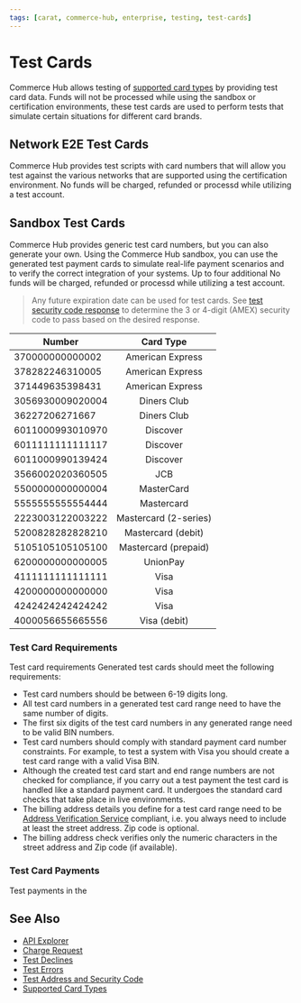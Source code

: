 ```yaml
---
tags: [carat, commerce-hub, enterprise, testing, test-cards]
---
```



# Test Cards

Commerce Hub allows testing of [supported card types](?path=docs/Resources/Master-Data/Card-Type.md) by providing test card data. Funds will not be processed while using the sandbox or certification environments, these test cards are used to perform tests that simulate certain situations for different card brands.

## Network E2E Test Cards

Commerce Hub provides test scripts with card numbers that will allow you test against the various networks that are supported using the certification environment. No funds will be charged, refunded or processd while utilizing a test account. 

<!-- 
Will our system automatically submit the void on the test card or will the merchant have to manually void the transaction?
Is our certification testing scripts using sandbox test scenarios or network E2E testing scripts?
Will we support 3-D secure?
Can we simulate payments in another country?


 --> 

## Sandbox Test Cards

Commerce Hub provides generic test card numbers, but you can also generate your own. Using the Commerce Hub sandbox, you can use the generated test payment cards to simulate real-life payment scenarios and to verify the correct integration of your systems. Up to four additional No funds will be charged, refunded or processd while utilizing a test account. 


<!-- theme: info -->
>Any future expiration date can be used for test cards. See [test security code response](?path=docs/Resources/Guides/Testing/Test-Address-Security.md) to determine the 3 or 4-digit (AMEX) security code to pass based on the desired response.

| Number | Card Type |
| -------- | :--: |
| 370000000000002 |American Express | 
| 378282246310005 |	American Express |	
| 371449635398431 |	American Express | 
| 3056930009020004 |	Diners Club |	
| 36227206271667 |	Diners Club |	
| 6011000993010970 |Discover |
| 6011111111111117 | Discover |
| 6011000990139424 |	Discover |	
| 3566002020360505 |	JCB |	
| 5500000000000004 | MasterCard | 
| 5555555555554444 |	Mastercard |	
| 2223003122003222 |	Mastercard (2-series) | 
| 5200828282828210 |	Mastercard (debit) |
| 5105105105105100 |	Mastercard (prepaid) |	
| 6200000000000005 |	UnionPay |	
| 4111111111111111 | Visa | 
| 4200000000000000 | Visa |
| 4242424242424242 |	Visa |	
| 4000056655665556 |	Visa (debit)| 

### Test Card Requirements

Test card requirements
Generated test cards should meet the following requirements:

- Test card numbers should be between 6-19 digits long.
- All test card numbers in a generated test card range need to have the same number of digits.
- The first six digits of the test card numbers in any generated range need to be valid BIN numbers.
- Test card numbers should comply with standard payment card number constraints. For example, to test a system with Visa you should create a test card range with a valid Visa BIN.
- Although the created test card start and end range numbers are not checked for compliance, if you carry out a test payment the test card is handled like a standard payment card. It undergoes the standard card checks that take place in live environments.
- The billing address details you define for a test card range need to be [Address Verification Service](?path=docs/Resources/Guides/Fraud/Address-Verification.md) compliant, i.e. you always need to include at least the street address. Zip code is optional.
- The billing address check verifies only the numeric characters in the street address and Zip code (if available).


<!-- theme: info -->
<!-- https://docs.adyen.com/development-resources/test-cards/create-test-cards -->

### Test Card Payments

Test payments in the 

## See Also


- [API Explorer](../api/?type=post&path=/payments/v1/charges)
- [Charge Request](path?=docs/Resources/API-Documents/Payments/Charges.md)
- [Test Declines](?path=docs/Resources/Guides/Testing/Test-Declines.md)
- [Test Errors](?path=docs/Resources/Guides/Testing/Test-Errors.md)
- [Test Address and Security Code](?path=docs/Resources/Guides/Testing/Test-Address-Security.md)
- [Supported Card Types](?path=docs/Resources/Master-Data/Card-Type.md)


